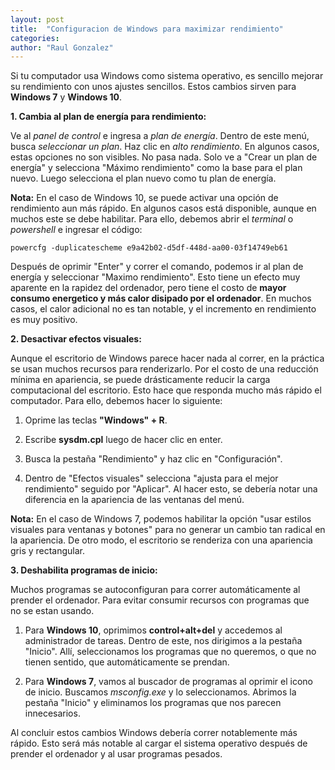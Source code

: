 ```yaml
---
layout: post
title:  "Configuracion de Windows para maximizar rendimiento"
categories:  
author: "Raul Gonzalez" 
---
```


Si tu computador usa Windows como sistema operativo, es sencillo mejorar su rendimiento con unos ajustes sencillos. Estos cambios sirven para **Windows 7** y **Windows 10**. 

**1. Cambia al plan de energía para rendimiento:**

Ve al _panel de control_ e ingresa a _plan de energía_. Dentro de este menú, busca _seleccionar un plan_. Haz clic en _alto rendimiento_. En algunos casos, estas opciones no son visibles. No pasa nada. Solo ve a "Crear un plan de energía" y selecciona "Máximo rendimiento" como la base para el plan nuevo. Luego selecciona el plan nuevo como tu plan de energía. 

__Nota:__ En el caso de Windows 10, se puede activar una opción de rendimiento aun más rápido. En algunos casos está disponible, aunque en muchos este se debe habilitar. Para ello, debemos abrir el _terminal_ o _powershell_ e ingresar el código:


```
powercfg -duplicatescheme e9a42b02-d5df-448d-aa00-03f14749eb61
```

Después de oprimir "Enter" y correr el comando, podemos ir al plan de energía y seleccionar "Maximo rendimiento". Esto tiene un efecto muy aparente en la rapidez del ordenador, pero tiene el costo de **mayor consumo energetico y más calor disipado por el ordenador**. En muchos casos, el calor adicional no es tan notable, y el incremento en rendimiento es muy positivo. 


**2. Desactivar efectos visuales:**

Aunque el escritorio de Windows parece hacer nada al correr, en la práctica se usan muchos recursos para renderizarlo. Por el costo de una reducción mínima en apariencia, se puede drásticamente reducir la carga computacional del escritorio. Esto hace que responda mucho más rápido el computador. Para ello, debemos hacer lo siguiente:

1. Oprime las teclas **"Windows" + R**.

2. Escribe __sysdm.cpl__ luego de hacer clic en enter. 

3. Busca la pestaña "Rendimiento" y haz clic en "Configuración".

4. Dentro de "Efectos visuales" selecciona "ajusta para el mejor rendimiento" seguido por "Aplicar". Al hacer esto, se debería notar una diferencia en la apariencia de las ventanas del menú.    

__Nota:__ En el caso de Windows 7, podemos habilitar la opción "usar estilos visuales para ventanas y botones" para no generar un cambio tan radical en la apariencia. De otro modo, el escritorio se renderiza con una apariencia gris y rectangular.


**3. Deshabilita programas de inicio:** 

Muchos programas se autoconfiguran para correr automáticamente al prender el ordenador. Para evitar consumir recursos con programas que  
no se estan usando. 
1. Para __Windows 10__, oprimimos __control+alt+del__ y accedemos al administrador de tareas. Dentro de este, nos dirigimos a la pestaña "Inicio". Allí, seleccionamos los programas que no queremos, o que no tienen sentido, que automáticamente se prendan. 

2. Para __Windows 7__, vamos al buscador de programas al oprimir el icono de inicio. Buscamos _msconfig.exe_ y lo seleccionamos. Abrimos la pestaña "Inicio" y eliminamos los programas que nos parecen innecesarios.

Al concluir estos cambios Windows debería correr notablemente más rápido. Esto será más notable al cargar el sistema operativo después de prender el ordenador y al usar programas pesados.
